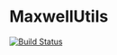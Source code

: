 # MaxwellUtils

[![Build Status](https://travis-ci.org/Pbellive/MaxwellUtils.jl.svg?branch=master)](https://travis-ci.org/Pbellive/MaxwellUtils.jl)
